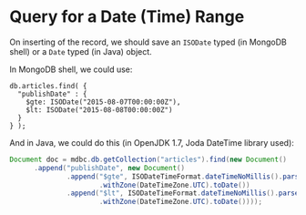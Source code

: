 # Query for a Date (Time) Range

On inserting of the record, we should save an `ISODate` typed (in MongoDB shell) or a `Date` typed (in Java) object.

In MongoDB shell, we could use:

  ```console
db.articles.find( {
    "publishDate" : {
      $gte: ISODate("2015-08-07T00:00:00Z"),
      $lt: ISODate("2015-08-08T00:00:00Z") 
    }
} );
  ```

And in Java, we could do this (in OpenJDK 1.7, Joda DateTime library used):

  ```java
Document doc = mdbc.db.getCollection("articles").find(new Document()
		.append("publishDate", new Document()
				.append("$gte", ISODateTimeFormat.dateTimeNoMillis().parseDateTime("2015-08-07T00:00:00Z")
						.withZone(DateTimeZone.UTC).toDate())
				.append("$lt", ISODateTimeFormat.dateTimeNoMillis().parseDateTime("2015-08-08T00:00:00Z")
						.withZone(DateTimeZone.UTC).toDate())));
  ```
